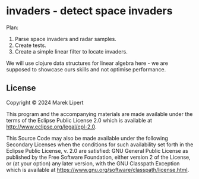 # invaders - detect space invaders

Plan:

1. Parse space invaders and radar samples.
2. Create tests.
3. Create a simple linear filter to locate invaders.

We will use clojure data structures for linear algebra here - we are supposed to showcase ours skills 
and not optimise performance.


## License

Copyright © 2024 Marek Lipert

This program and the accompanying materials are made available under the
terms of the Eclipse Public License 2.0 which is available at
http://www.eclipse.org/legal/epl-2.0.

This Source Code may also be made available under the following Secondary
Licenses when the conditions for such availability set forth in the Eclipse
Public License, v. 2.0 are satisfied: GNU General Public License as published by
the Free Software Foundation, either version 2 of the License, or (at your
option) any later version, with the GNU Classpath Exception which is available
at https://www.gnu.org/software/classpath/license.html.
